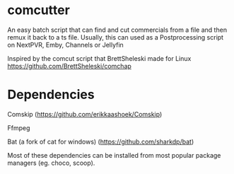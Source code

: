 # comcutter
An easy batch script that can find and cut commercials from a file and then remux it back to a ts file. Usually, this can used as a Postprocessing script on NextPVR, Emby, Channels or Jellyfin

Inspired by the comcut script that BrettSheleski made for Linux https://github.com/BrettSheleski/comchap

# Dependencies
Comskip (https://github.com/erikkaashoek/Comskip)

Ffmpeg

Bat (a fork of cat for windows) (https://github.com/sharkdp/bat)


Most of these dependencies can be installed from most popular package managers (eg. choco, scoop). 
